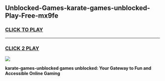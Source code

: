 
## Unblocked-Games-karate-games-unblocked-Play-Free-mx9fe
<h3>
<a href="https://premium76.site?title=karate-games-unblocked&ref=21A">CLICK TO PLAY</a></h3>
<hr>

<h3>
<a href="https://premium76.site?title=karate-games-unblocked&ref=21A">CLICK 2 PLAY</a>
  
</h3>

<a href="https://premium76.site?title=karate-games-unblocked&ref=21A"><img src="https://clearcache.store/games.png"></a>


**karate-games-unblocked games unblocked: Your Gateway to Fun and Accessible Online Gaming**
